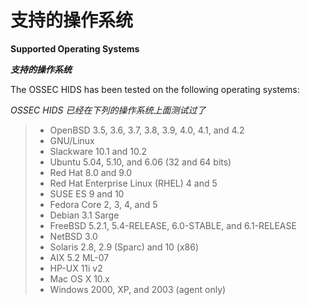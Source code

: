 支持的操作系统
=========================

**Supported Operating Systems**

**_支持的操作系统_**

The OSSEC HIDS has been tested on the following operating systems:

_OSSEC HIDS 已经在下列的操作系统上面测试过了_

>* OpenBSD 3.5, 3.6, 3.7, 3.8, 3.9, 4.0, 4.1, and 4.2
>* GNU/Linux
>* Slackware 10.1 and 10.2
>* Ubuntu 5.04, 5.10, and 6.06 (32 and 64 bits)
>* Red Hat 8.0 and 9.0
>* Red Hat Enterprise Linux (RHEL) 4 and 5
>* SUSE ES 9 and 10
>* Fedora Core 2, 3, 4, and 5
>* Debian 3.1 Sarge
>* FreeBSD 5.2.1, 5.4-RELEASE, 6.0-STABLE, and 6.1-RELEASE
>* NetBSD 3.0
>* Solaris 2.8, 2.9 (Sparc) and 10 (x86)
>* AIX 5.2 ML-07
>* HP-UX 11i v2
>* Mac OS X 10.x
>* Windows 2000, XP, and 2003 (agent only)
